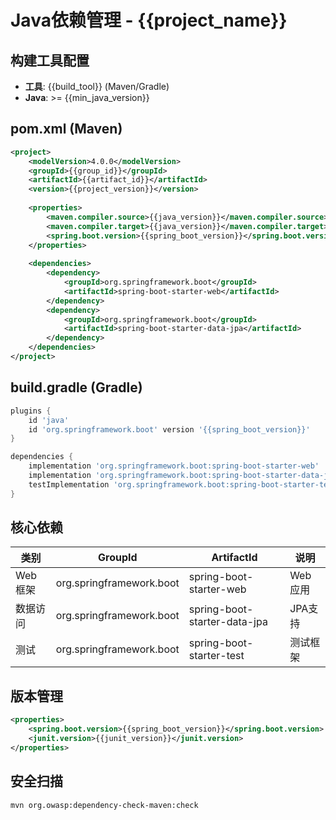 # Java依赖管理 - {{project_name}}

## 构建工具配置
- **工具**: {{build_tool}} (Maven/Gradle)
- **Java**: >= {{min_java_version}}

## pom.xml (Maven)
```xml
<project>
    <modelVersion>4.0.0</modelVersion>
    <groupId>{{group_id}}</groupId>
    <artifactId>{{artifact_id}}</artifactId>
    <version>{{project_version}}</version>
    
    <properties>
        <maven.compiler.source>{{java_version}}</maven.compiler.source>
        <maven.compiler.target>{{java_version}}</maven.compiler.target>
        <spring.boot.version>{{spring_boot_version}}</spring.boot.version>
    </properties>
    
    <dependencies>
        <dependency>
            <groupId>org.springframework.boot</groupId>
            <artifactId>spring-boot-starter-web</artifactId>
        </dependency>
        <dependency>
            <groupId>org.springframework.boot</groupId>
            <artifactId>spring-boot-starter-data-jpa</artifactId>
        </dependency>
    </dependencies>
</project>
```

## build.gradle (Gradle)
```gradle
plugins {
    id 'java'
    id 'org.springframework.boot' version '{{spring_boot_version}}'
}

dependencies {
    implementation 'org.springframework.boot:spring-boot-starter-web'
    implementation 'org.springframework.boot:spring-boot-starter-data-jpa'
    testImplementation 'org.springframework.boot:spring-boot-starter-test'
}
```

## 核心依赖
| 类别 | GroupId | ArtifactId | 说明 |
|------|---------|------------|------|
| Web框架 | org.springframework.boot | spring-boot-starter-web | Web应用 |
| 数据访问 | org.springframework.boot | spring-boot-starter-data-jpa | JPA支持 |
| 测试 | org.springframework.boot | spring-boot-starter-test | 测试框架 |

## 版本管理
```xml
<properties>
    <spring.boot.version>{{spring_boot_version}}</spring.boot.version>
    <junit.version>{{junit_version}}</junit.version>
</properties>
```

## 安全扫描
```bash
mvn org.owasp:dependency-check-maven:check
```